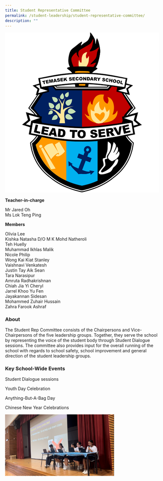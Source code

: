 ```yaml
---
title: Student Representative Committee
permalink: /student-leadership/student-representative-committee/
description: ""
---
```

![](/images/Crest%20SRC.png)

**Teacher-in-charge**  

Mr Jared Oh  <br>
Ms Lok Teng Ping  
  
**Members**

Olivia Lee  <br>
Kishka Natasha D/O M K Mohd Natheroli  <br>
Teh Huelly  <br>
Muhammad Ikhlas Malik  <br>
Nicole Philip  <br>
Wong Kai Kiat Stanley  <br>
Vaishnavi Venkatesh<br>
Justin Tay Aik Sean  <br>
Tara Narasipur  <br>
Amruta Radhakrishnan  <br>
Chiah Jia Yi Cheryl  <br>
Jarrel Khoo Yu Fen  <br>
Jayakannan Sidesan  <br>
Mohammed Zuhair Hussain  <br>
Zahra Farook Ashraf  
  

### About
The Student Rep Committee consists of the Chairpersons and Vice-Chairpersons of the five leadership groups. Together, they serve the school by representing the voice of the student body through Student Dialogue sessions. The committee also provides input for the overall running of the school with regards to school safety, school improvement and general direction of the student leadership groups.

### Key School-Wide Events

Student Dialogue sessions

Youth Day Celebration

Anything-But-A-Bag Day

Chinese New Year Celebrations

![](/images/student%20rep%20committee.jpg)